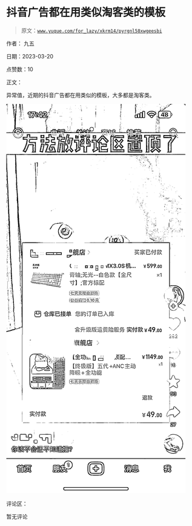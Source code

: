 # 抖音广告都在用类似淘客类的模板

> 原文：[`www.yuque.com/for_lazy/xkrm14/pyrgnl58xwgeesbi`](https://www.yuque.com/for_lazy/xkrm14/pyrgnl58xwgeesbi)

作者： 九五

日期：2023-03-20

点赞数：10

正文：

异常值，近期的抖音广告都在用类似的模板，大多都是淘客类。

![](img/5a5e6d8b35b9f1f63371a0e0f4525976.png)

评论区：

暂无评论



